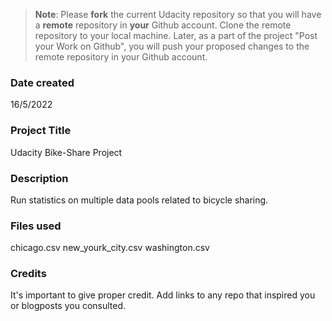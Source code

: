 >**Note**: Please **fork** the current Udacity repository so that you will have a **remote** repository in **your** Github account. Clone the remote repository to your local machine. Later, as a part of the project "Post your Work on Github", you will push your proposed changes to the remote repository in your Github account.

### Date created
16/5/2022

### Project Title
Udacity Bike-Share Project

### Description
Run statistics on multiple data pools related to bicycle sharing.

### Files used
chicago.csv
new_yourk_city.csv
washington.csv

### Credits
It's important to give proper credit. Add links to any repo that inspired you or blogposts you consulted.


